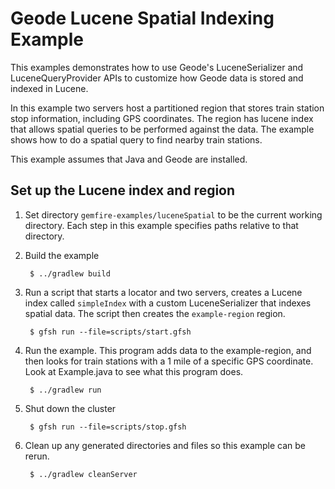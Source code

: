 <!--
~ Copyright (c) VMware, Inc. 2022. All rights reserved.
~ SPDX-License-Identifier: Apache-2.0
-->
<!--
Licensed to the Apache Software Foundation (ASF) under one or more
contributor license agreements.  See the NOTICE file distributed with
this work for additional information regarding copyright ownership.
The ASF licenses this file to You under the Apache License, Version 2.0
(the "License"); you may not use this file except in compliance with
the License.  You may obtain a copy of the License at

     http://www.apache.org/licenses/LICENSE-2.0

Unless required by applicable law or agreed to in writing, software
distributed under the License is distributed on an "AS IS" BASIS,
WITHOUT WARRANTIES OR CONDITIONS OF ANY KIND, either express or implied.
See the License for the specific language governing permissions and
limitations under the License.
-->

# Geode Lucene Spatial Indexing Example

This examples demonstrates how to use Geode's LuceneSerializer and LuceneQueryProvider APIs
to customize how Geode data is stored and indexed in Lucene.

In this example two servers host a partitioned region that stores train station stop information,
including GPS coordinates. The region has lucene index that allows spatial queries to be performed
against the data. The example shows how to do a spatial query to find nearby train stations.

This example assumes that Java and Geode are installed.

## Set up the Lucene index and region
1. Set directory ```gemfire-examples/luceneSpatial``` to be the
current working directory.
Each step in this example specifies paths relative to that directory.

2. Build the example

        $ ../gradlew build

3. Run a script that starts a locator and two servers, creates a Lucene index
called ```simpleIndex``` with a custom LuceneSerializer that indexes spatial data. The script
then creates the ```example-region``` region.

        $ gfsh run --file=scripts/start.gfsh

4. Run the example. This program adds data to the example-region, and then looks
for train stations with a 1 mile of a specific GPS coordinate. Look at Example.java to see
what this program does.


        $ ../gradlew run


5. Shut down the cluster

        $ gfsh run --file=scripts/stop.gfsh

6. Clean up any generated directories and files so this example can be rerun.
    
        $ ../gradlew cleanServer

